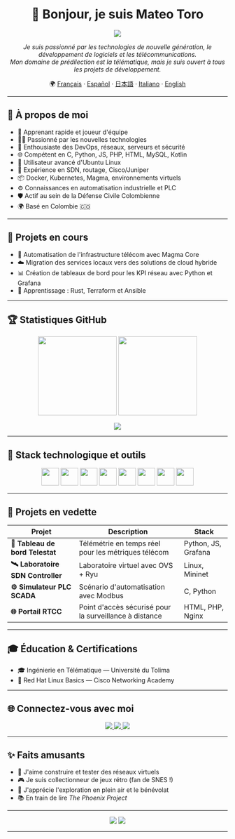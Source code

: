 <h1 align="center">👋 Bonjour, je suis Mateo Toro</h1>

<p align="center">
  <img src="https://readme-typing-svg.herokuapp.com?font=Poppins&color=58A6FF&center=true&vCenter=true&lines=Ingénieur+en+Télématique+%7C+Passionné+de+Dev;Amoureux+de+Linux+%7C+Explorateur+Fullstack;Toujours+en+apprentissage+🚀" />
</p>

<p align="center">
  <em>Je suis passionné par les technologies de nouvelle génération, le développement de logiciels et les télécommunications.<br>
  Mon domaine de prédilection est la télématique, mais je suis ouvert à tous les projets de développement.</em>
</p>

<p align="center">
  🌍 <a href="/docs/readme_fr.md">Français</a> · 
  <a href="/docs/readme_es.md">Español</a> · 
  <a href="/docs/readme_ja.md">日本語</a> · 
  <a href="/docs/readme_it.md">Italiano</a> · 
  <a href="https://github.com/mgodll">English</a>
</p>

---

## 🔎 À propos de moi

- 🚀 Apprenant rapide et joueur d'équipe  
- 👨‍💻 Passionné par les nouvelles technologies  
- 🔐 Enthousiaste des DevOps, réseaux, serveurs et sécurité  
- 🌐 Compétent en C, Python, JS, PHP, HTML, MySQL, Kotlin  
- 🐧 Utilisateur avancé d'Ubuntu Linux  
- 📡 Expérience en SDN, routage, Cisco/Juniper  
- 📦 Docker, Kubernetes, Magma, environnements virtuels  
- ⚙️ Connaissances en automatisation industrielle et PLC  
- 🛡️ Actif au sein de la Défense Civile Colombienne  
- 🌍 Basé en Colombie 🇨🇴  

---

## 🎯 Projets en cours

- 🚧 Automatisation de l'infrastructure télécom avec Magma Core  
- ☁️ Migration des services locaux vers des solutions de cloud hybride  
- 📊 Création de tableaux de bord pour les KPI réseau avec Python et Grafana  
- 🧠 Apprentissage : Rust, Terraform et Ansible

---

## 🏆 Statistiques GitHub

<p align="center">
  <img src="https://github-readme-stats.vercel.app/api?username=mgodll&show_icons=true&theme=radical&border_radius=10" height="180"/>
  <img src="https://github-readme-streak-stats.herokuapp.com?user=mgodll&theme=radical&border_radius=10" height="180"/>
</p>

<p align="center">
  <img src="https://github-profile-summary-cards.vercel.app/api/cards/profile-details?username=mgodll&theme=tokyonight" />
</p>

---

## 🧰 Stack technologique et outils

<p align="center">
  <img src="https://cdn.jsdelivr.net/gh/devicons/devicon/icons/python/python-original.svg" width="40" />
  <img src="https://cdn.jsdelivr.net/gh/devicons/devicon/icons/docker/docker-original.svg" width="40" />
  <img src="https://cdn.jsdelivr.net/gh/devicons/devicon/icons/javascript/javascript-original.svg" width="40" />
  <img src="https://cdn.jsdelivr.net/gh/devicons/devicon/icons/kubernetes/kubernetes-plain.svg" width="40" />
  <img src="https://cdn.jsdelivr.net/gh/devicons/devicon/icons/linux/linux-original.svg" width="40" />
  <img src="https://cdn.jsdelivr.net/gh/devicons/devicon/icons/html5/html5-original.svg" width="40" />
  <img src="https://cdn.jsdelivr.net/gh/devicons/devicon/icons/mysql/mysql-original.svg" width="40" />
  <img src="https://cdn.jsdelivr.net/gh/devicons/devicon/icons/c/c-original.svg" width="40" />
</p>

---

## 🧩 Projets en vedette

| Projet | Description | Stack |
|--------|-------------|-------|
| **📡 Tableau de bord Telestat** | Télémétrie en temps réel pour les métriques télécom | Python, JS, Grafana |
| **🛰️ Laboratoire SDN Controller** | Laboratoire virtuel avec OVS + Ryu | Linux, Mininet |
| **⚙️ Simulateur PLC SCADA** | Scénario d'automatisation avec Modbus | C, Python |
| **🌐 Portail RTCC** | Point d'accès sécurisé pour la surveillance à distance | HTML, PHP, Nginx |

---

## 🎓 Éducation & Certifications

- 🎓 Ingénierie en Télématique — Université du Tolima
- 🧪 Red Hat Linux Basics — Cisco Networking Academy

---

## 🌐 Connectez-vous avec moi

<p align="center">
  <a href="https://linkedin.com/in/mateo-toro-rodriguez-3799b624a">
    <img src="https://img.shields.io/badge/LinkedIn-blue?style=for-the-badge&logo=linkedin" />
  </a>
  <a href="https://fb.com/mateotororodriguez">
    <img src="https://img.shields.io/badge/Facebook-1877F2?style=for-the-badge&logo=facebook&logoColor=white" />
  </a>
  <a href="https://instagram.com/mgodll_99">
    <img src="https://img.shields.io/badge/Instagram-E4405F?style=for-the-badge&logo=instagram&logoColor=white" />
  </a>
</p>

---

## ✨ Faits amusants

- 🔭 J'aime construire et tester des réseaux virtuels  
- 🎮 Je suis collectionneur de jeux rétro (fan de SNES !)  
- 🧗 J'apprécie l'exploration en plein air et le bénévolat  
- 📚 En train de lire *The Phoenix Project*

---

<p align="center">
  <img src="https://komarev.com/ghpvc/?username=mgodll&label=Profil+vues&color=blueviolet&style=flat" />
  <img src="https://img.shields.io/github/followers/mgodll?label=Followers&style=social" />
</p>

---

